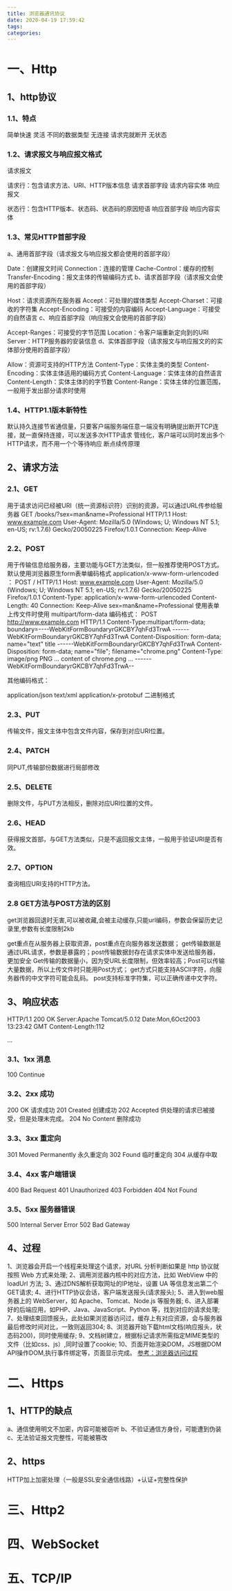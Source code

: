 ```yaml
---
title: 浏览器通讯协议
date: 2020-04-19 17:59:42
tags:
categories:
---
```

# 一、Http
## 1、http协议
### 1.1、特点

简单快速
灵活
不同的数据类型
无连接
请求完就断开
无状态
### 1.2、请求报文与响应报文格式
请求报文

请求行：包含请求方法、URI、HTTP版本信息
请求首部字段
请求内容实体
响应报文

状态行：包含HTTP版本、状态码、状态码的原因短语
响应首部字段
响应内容实体
### 1.3、常见HTTP首部字段
a、通用首部字段（请求报文与响应报文都会使用的首部字段）

Date：创建报文时间
Connection：连接的管理
Cache-Control：缓存的控制
Transfer-Encoding：报文主体的传输编码方式
b、请求首部字段（请求报文会使用的首部字段）

Host：请求资源所在服务器
Accept：可处理的媒体类型
Accept-Charset：可接收的字符集
Accept-Encoding：可接受的内容编码
Accept-Language：可接受的自然语言
c、响应首部字段（响应报文会使用的首部字段）

Accept-Ranges：可接受的字节范围
Location：令客户端重新定向到的URI
Server：HTTP服务器的安装信息
d、实体首部字段（请求报文与响应报文的的实体部分使用的首部字段）

Allow：资源可支持的HTTP方法
Content-Type：实体主类的类型
Content-Encoding：实体主体适用的编码方式
Content-Language：实体主体的自然语言
Content-Length：实体主体的的字节数
Content-Range：实体主体的位置范围，一般用于发出部分请求时使用

### 1.4、HTTP1.1版本新特性

默认持久连接节省通信量，只要客户端服务端任意一端没有明确提出断开TCP连接，就一直保持连接，可以发送多次HTTP请求
管线化，客户端可以同时发出多个HTTP请求，而不用一个个等待响应
断点续传原理


## 2、请求方法
### 2.1、GET
用于请求访问已经被URI（统一资源标识符）识别的资源，可以通过URL传参给服务器
GET /books/?sex=man&name=Professional HTTP/1.1
Host: www.example.com
User-Agent: Mozilla/5.0 (Windows; U; Windows NT 5.1; en-US; rv:1.7.6)
Gecko/20050225 Firefox/1.0.1
Connection: Keep-Alive
### 2.2、POST
用于传输信息给服务器，主要功能与GET方法类似，但一般推荐使用POST方式。
默认使用浏览器原生form表单编码格式 application/x-www-form-urlencoded
：
POST / HTTP/1.1
Host: www.example.com
User-Agent: Mozilla/5.0 (Windows; U; Windows NT 5.1; en-US; rv:1.7.6)
Gecko/20050225 Firefox/1.0.1
Content-Type: application/x-www-form-urlencoded
Content-Length: 40
Connection: Keep-Alive
sex=man&name=Professional
使用表单上传文件时使用 multipart/form-data 编码格式：
POST http://www.example.com HTTP/1.1
Content-Type:multipart/form-data; boundary=----WebKitFormBoundaryrGKCBY7qhFd3TrwA
------WebKitFormBoundaryrGKCBY7qhFd3TrwA
Content-Disposition: form-data; name="text"
title
------WebKitFormBoundaryrGKCBY7qhFd3TrwA
Content-Disposition: form-data; name="file"; filename="chrome.png"
Content-Type: image/png
PNG ... content of chrome.png ...
------WebKitFormBoundaryrGKCBY7qhFd3TrwA--

其他编码格式：

application/json
text/xml
application/x-protobuf
二进制格式
### 2.3、PUT
传输文件，报文主体中包含文件内容，保存到对应URI位置。
### 2.4、PATCH
同PUT,传输部份数据进行局部修改
### 2.5、DELETE
删除文件，与PUT方法相反，删除对应URI位置的文件。
### 2.6、HEAD
获得报文首部，与GET方法类似，只是不返回报文主体，一般用于验证URI是否有效。

### 2.7、OPTION
查询相应URI支持的HTTP方法。
### 2.8 GET方法与POST方法的区别
get浏览器回退时无害,可以被收藏,会被主动缓存,只能url编码，参数会保留历史记录里,参数有长度限制2kb

get重点在从服务器上获取资源，post重点在向服务器发送数据；
get传输数据是通过URL请求，参数是暴露的；post传输数据封存在请求实体中发送给服务器，更加安全
Get传输的数据量小，因为受URL长度限制，但效率较高；Post可以传输大量数据，所以上传文件时只能用Post方式；
get方式只能支持ASCII字符，向服务器传的中文字符可能会乱码。
post支持标准字符集，可以正确传递中文字符。

## 3、响应状态

HTTP/1.1 200 OK
Server:Apache Tomcat/5.0.12
Date:Mon,6Oct2003 13:23:42 GMT
Content-Length:112
<html>...

### 3.1、1xx 消息
100
Continue
### 3.2、2xx 成功
200
OK
请求成功
201
Created
创建成功
202
Accepted
供处理的请求已被接受，但是处理未完成。
204
No Content
删除成功
### 3.3、3xx 重定向
301
Moved Permanently
永久重定向
302
Found
临时重定向
304
从缓存中取
### 3.4、4xx 客户端错误
400
Bad Request
401
Unauthorized
403
Forbidden
404
Not Found
### 3.5、5xx 服务器错误
500
Internal Server Error
502
Bad Gateway
## 4、过程

1、浏览器会开启一个线程来处理这个请求，对URL 分析判断如果是 http 协议就按照 Web 方式来处理;
2、调用浏览器内核中的对应方法，比如 WebView 中的 loadUrl 方法;
3、通过DNS解析获取网址的IP地址，设置 UA 等信息发出第二个GET请求;
4、进行HTTP协议会话，客户端发送报头(请求报头);
5、进入到web服务器上的 WebServer，如 Apache、Tomcat、Node.js 等服务器;
6、进入部署好的后端应用，如PHP、Java、JavaScript、Python 等，找到对应的请求处理;
7、处理结束回馈报头，此处如果浏览器访问过，缓存上有对应资源，会与服务器最后修改时间对比，一致则返回304;
8、浏览器开始下载html文档(响应报头，状态码200)，同时使用缓存;
9、文档树建立，根据标记请求所需指定MIME类型的文件（比如css、js）,同时设置了cookie;
10、页面开始渲染DOM，JS根据DOM API操作DOM,执行事件绑定等，页面显示完成。
[参考：浏览器访问过程](http://www.cnblogs.com/rollenholt/archive/2012/03/23/2414345.html)


# 二、Https
## 1、HTTP的缺点

a、通信使用明文不加密，内容可能被窃听
b、不验证通信方身份，可能遭到伪装
c、无法验证报文完整性，可能被篡改
## 2、https
HTTP加上加密处理（一般是SSL安全通信线路）+认证+完整性保护
# 三、Http2
# 四、WebSocket
# 五、TCP/IP